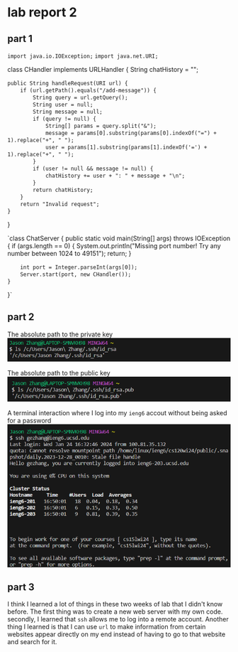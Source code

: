 # lab report 2
## part 1 
`import java.io.IOException;`
`import java.net.URI;`

class CHandler implements URLHandler {
    String chatHistory = "";

    public String handleRequest(URI url) {
        if (url.getPath().equals("/add-message")) {
            String query = url.getQuery();
            String user = null;
            String message = null;
            if (query != null) {
                String[] params = query.split("&");
                message = params[0].substring(params[0].indexOf("=") + 1).replace("+", " ");
                user = params[1].substring(params[1].indexOf('=') + 1).replace("+", " ");
            }
            if (user != null && message != null) {
                chatHistory += user + ": " + message + "\n";
            }
            return chatHistory;
        }
        return "Invalid request";
    }
}

`class ChatServer {
    public static void main(String[] args) throws IOException {
        if (args.length == 0) {
            System.out.println("Missing port number! Try any number between 1024 to 49151");
            return;
        }

        int port = Integer.parseInt(args[0]);
        Server.start(port, new CHandler());
    }
}`
## part 2 
The absolute path to the private key
![Image](labreport2.1.png)

The absolute path to the public key
![Image](labreport2.2.png)

A terminal interaction where I log into my  `ieng6` accout without being asked for a password
![Image](labreport2.3.png)

## part 3

I think I learned a lot of things in these two weeks of lab that I didn't know before. The first thing was to create a new web server with my own code. secondly, I learned that `ssh` allows me to log into a remote account. Another thing I learned is that I can use `url` to make information from certain websites appear directly on my end instead of having to go to that website and search for it.
